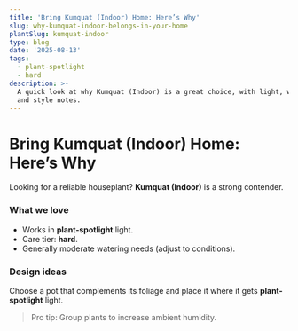```yaml
---
title: 'Bring Kumquat (Indoor) Home: Here’s Why'
slug: why-kumquat-indoor-belongs-in-your-home
plantSlug: kumquat-indoor
type: blog
date: '2025-08-13'
tags:
  - plant-spotlight
  - hard
description: >-
  A quick look at why Kumquat (Indoor) is a great choice, with light, watering,
  and style notes.
---
```

# Bring Kumquat (Indoor) Home: Here’s Why

Looking for a reliable houseplant? **Kumquat (Indoor)** is a strong contender.

### What we love
- Works in **plant-spotlight** light.
- Care tier: **hard**.
- Generally moderate watering needs (adjust to conditions).

### Design ideas
Choose a pot that complements its foliage and place it where it gets **plant-spotlight** light.
  
> Pro tip: Group plants to increase ambient humidity.

